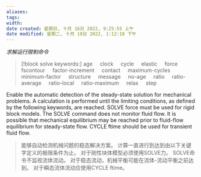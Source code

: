 ```yaml
---
aliases: 
tags: 
width:
date created: 星期日, 十月 16日 2022, 9:25:55 上午
date modified: 星期二, 十月 18日 2022, 1:12:18 下午
---
```

*求解运行限制命令*
>[!block solve keywords:]
>age &nbsp;&nbsp;&nbsp; clock &nbsp;&nbsp;&nbsp; cycle &nbsp;&nbsp;&nbsp; elastic &nbsp;&nbsp;&nbsp; force &nbsp;&nbsp;&nbsp; fscontour &nbsp;&nbsp;&nbsp; factor-increment &nbsp;&nbsp;&nbsp; contact &nbsp;&nbsp;&nbsp; maximum-cycles &nbsp;&nbsp;&nbsp; minimum-factor &nbsp;&nbsp;&nbsp; structure &nbsp;&nbsp;&nbsp; message &nbsp;&nbsp;&nbsp; no-age &nbsp;&nbsp;&nbsp; ratio &nbsp;&nbsp;&nbsp; ratio-average &nbsp;&nbsp;&nbsp; ratio-local &nbsp;&nbsp;&nbsp; ratio-maximum &nbsp;&nbsp;&nbsp; relax &nbsp;&nbsp;&nbsp; step

Enable the automatic detection of the steady-state solution for mechanical problems. A calculation is performed until the limiting conditions, as defined by the following keywords, are reached. SOLVE force must be used for rigid block models. The SOLVE command does not monitor fluid flow. It is possible that mechanical equilibrium may be reached prior to fluid-flow equilibrium for steady-state flow. CYCLE ftime should be used for transient fluid flow.
>能够自动检测机械问题的稳态解决方案。
计算一直进行到达到由以下关键字定义的极限条件为止。
对于刚性块体模型必须使用SOLVE力。
SOLVE命令不监视流体流动。
对于稳态流动，机械平衡可能在流体-流动平衡之前达到。
对于瞬态流体流动应使用CYCLE ftime。